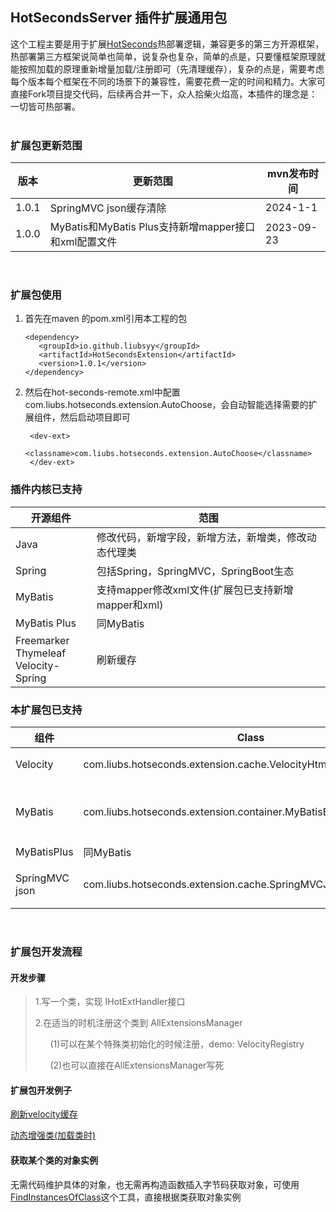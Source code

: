 

## HotSecondsServer 插件扩展通用包

这个工程主要是用于扩展[HotSeconds](https://github.com/Liubsyy/HotSecondsIDEA)热部署逻辑，兼容更多的第三方开源框架，热部署第三方框架说简单也简单，说复杂也复杂，简单的点是，只要懂框架原理就能按照加载的原理重新增量加载/注册即可（先清理缓存），复杂的点是，需要考虑每个版本每个框架在不同的场景下的兼容性，需要花费一定的时间和精力。大家可直接Fork项目提交代码，后续再合并一下，众人拾柴火焰高，本插件的理念是：一切皆可热部署。
<br><br>

### 扩展包更新范围
| 版本             | 更新范围                                         |mvn发布时间|
|-----------------|--------------------------------------------------|-----------------|
| 1.0.1           | SpringMVC json缓存清除 |2024-1-1|
| 1.0.0           | MyBatis和MyBatis Plus支持新增mapper接口和xml配置文件 |2023-09-23|

<br>

### 扩展包使用


1. 首先在maven 的pom.xml引用本工程的包
   ```
   <dependency>
      <groupId>io.github.liubsyy</groupId>
      <artifactId>HotSecondsExtension</artifactId>
      <version>1.0.1</version>
   </dependency>
   ```

2. 然后在hot-seconds-remote.xml中配置 com.liubs.hotseconds.extension.AutoChoose，会自动智能选择需要的扩展组件，然后启动项目即可
   ```
    <dev-ext>
        <classname>com.liubs.hotseconds.extension.AutoChoose</classname>
    </dev-ext>
   ```



### 插件内核已支持
| 开源组件                                         | 范围                              |
|----------------------------------------------|---------------------------------|
| Java                                       | 修改代码，新增字段，新增方法，新增类，修改动态代理类 |
| Spring                                       | 包括Spring，SpringMVC，SpringBoot生态 |
| MyBatis                                      | 支持mapper修改xml文件(扩展包已支持新增mapper和xml)  |
| MyBatis Plus                                 | 同MyBatis                        |
| Freemarker<br/>Thymeleaf<br/>Velocity-Spring | 刷新缓存                            |

### 本扩展包已支持
| 组件     | Class                                 | 范围           |
|----------|---------------------------------------|--------------|
| Velocity | com.liubs.hotseconds.extension.cache.VelocityHtmlCacheClear | 刷新html缓存     |
| MyBatis | com.liubs.hotseconds.extension.container.MyBatisBeanRefresh | 新增mapper类，新增xml热部署     |
| MyBatisPlus | 同MyBatis | 同MyBatis     |
| SpringMVC json |com.liubs.hotseconds.extension.cache.SpringMVCJacksonCacheClear | SpringMVC json缓存清除 | 

<br>

### 扩展包开发流程

#### 开发步骤

>1.写一个类，实现 IHotExtHandler接口
>
>2.在适当的时机注册这个类到 AllExtensionsManager
> 
> &nbsp; &nbsp; &nbsp; (1)可以在某个特殊类初始化的时候注册，demo: VelocityRegistry
> 
> &nbsp; &nbsp; &nbsp; (2)也可以直接在AllExtensionsManager写死

#### 扩展包开发例子

[刷新velocity缓存](https://github.com/Liubsyy/HotSecondsExtension/blob/master/doc/%E5%86%99%E6%89%A9%E5%B1%95%E5%8C%85%E4%BE%8B%E5%AD%90.md)

[动态增强类(加载类时)](https://github.com/Liubsyy/HotSecondsExtension/blob/master/src/main/java/com/liubs/hotseconds/extension/transform/demo/TransformDemo.java)

#### 获取某个类的对象实例
无需代码维护具体的对象，也无需再构造函数插入字节码获取对象，可使用[FindInstancesOfClass](https://github.com/Liubsyy/FindInstancesOfClass)这个工具，直接根据类获取对象实例


